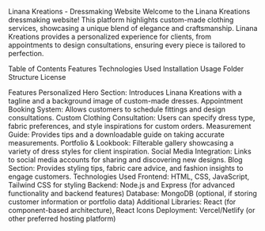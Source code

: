 Linana Kreations - Dressmaking Website
Welcome to the Linana Kreations dressmaking website! This platform highlights custom-made clothing services, showcasing a unique blend of elegance and craftsmanship. Linana Kreations provides a personalized experience for clients, from appointments to design consultations, ensuring every piece is tailored to perfection.

Table of Contents
Features
Technologies Used
Installation
Usage
Folder Structure
License

Features
Personalized Hero Section: Introduces Linana Kreations with a tagline and a background image of custom-made dresses.
Appointment Booking System: Allows customers to schedule fittings and design consultations.
Custom Clothing Consultation: Users can specify dress type, fabric preferences, and style inspirations for custom orders.
Measurement Guide: Provides tips and a downloadable guide on taking accurate measurements.
Portfolio & Lookbook: Filterable gallery showcasing a variety of dress styles for client inspiration.
Social Media Integration: Links to social media accounts for sharing and discovering new designs.
Blog Section: Provides styling tips, fabric care advice, and fashion insights to engage customers.
Technologies Used
Frontend: HTML, CSS, JavaScript, Tailwind CSS for styling
Backend: Node.js and Express (for advanced functionality and backend features)
Database: MongoDB (optional, if storing customer information or portfolio data)
Additional Libraries: React (for component-based architecture), React Icons
Deployment: Vercel/Netlify (or other preferred hosting platform)
